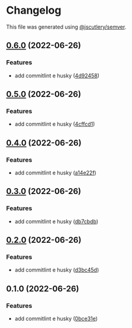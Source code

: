 # Changelog

This file was generated using [@jscutlery/semver](https://github.com/jscutlery/semver).

## [0.6.0](https://github.com/Jucian0/nx-monorepo/compare/use-alert-0.5.0...use-alert-0.6.0) (2022-06-26)

### Features

- add commitlint e husky ([4d92458](https://github.com/Jucian0/nx-monorepo/commit/4d924582237b3d7049afaf1ae16e82a61acb454c))

## [0.5.0](https://github.com/Jucian0/nx-monorepo/compare/use-alert-0.4.0...use-alert-0.5.0) (2022-06-26)

### Features

- add commitlint e husky ([4cffcd1](https://github.com/Jucian0/nx-monorepo/commit/4cffcd164c4924bbad791546ac14dc0d86b3cf14))

## [0.4.0](https://github.com/Jucian0/nx-monorepo/compare/use-alert-0.3.0...use-alert-0.4.0) (2022-06-26)

### Features

- add commitlint e husky ([a14e22f](https://github.com/Jucian0/nx-monorepo/commit/a14e22faa987893a0f8d7822b90f49bd06c9c9d9))

## [0.3.0](https://github.com/Jucian0/nx-monorepo/compare/use-alert-0.2.0...use-alert-0.3.0) (2022-06-26)

### Features

- add commitlint e husky ([db7cbdb](https://github.com/Jucian0/nx-monorepo/commit/db7cbdb829a5d6240bef1de55b04f088f4cdded0))

## [0.2.0](https://github.com/Jucian0/nx-monorepo/compare/use-alert-0.1.0...use-alert-0.2.0) (2022-06-26)

### Features

- add commitlint e husky ([d3bc45d](https://github.com/Jucian0/nx-monorepo/commit/d3bc45da07fcbacc79961e4e5d31ded23a88f312))

## 0.1.0 (2022-06-26)

### Features

- add commitlint e husky ([0bce31e](https://github.com/Jucian0/nx-monorepo/commit/0bce31e4daf9ff9f4c1473d8594698d44316df82))

